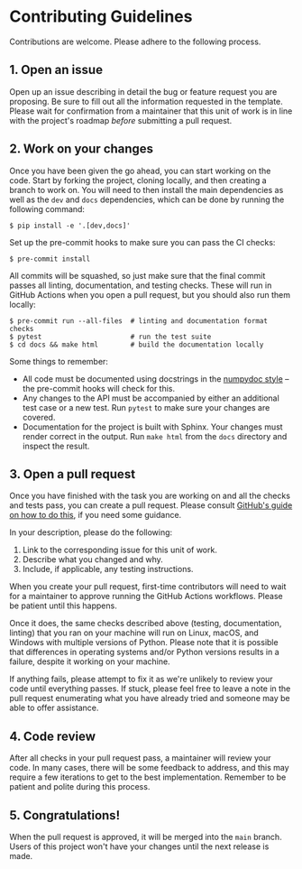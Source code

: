 # Contributing Guidelines

Contributions are welcome. Please adhere to the following process.

## 1. Open an issue
Open up an issue describing in detail the bug or feature request you are proposing. Be sure to fill out all the information requested in the template. Please wait for confirmation from a maintainer that this unit of work is in line with the project's roadmap *before* submitting a pull request.

## 2. Work on your changes
Once you have been given the go ahead, you can start working on the code. Start by forking the project, cloning locally, and then creating a branch to work on. You will need to then install the main dependencies as well as the `dev` and `docs` dependencies, which can be done by running the following command:

```shell
$ pip install -e '.[dev,docs]'
```

Set up the pre-commit hooks to make sure you can pass the CI checks:

```shell
$ pre-commit install
```

All commits will be squashed, so just make sure that the final commit passes all linting, documentation, and testing checks. These will run in GitHub Actions when you open a pull request, but you should also run them locally:

```shell
$ pre-commit run --all-files  # linting and documentation format checks
$ pytest                      # run the test suite
$ cd docs && make html        # build the documentation locally
```

Some things to remember:

- All code must be documented using docstrings in the [numpydoc style](https://numpydoc.readthedocs.io/en/latest/format.html) &ndash; the pre-commit hooks will check for this.
- Any changes to the API must be accompanied by either an additional test case or a new test. Run `pytest` to make sure your changes are covered.
- Documentation for the project is built with Sphinx. Your changes must render correct in the output. Run `make html` from the `docs` directory and inspect the result.

## 3. Open a pull request

Once you have finished with the task you are working on and all the checks and tests pass, you can create a pull request. Please consult [GitHub's guide on how to do this](https://docs.github.com/en/pull-requests/collaborating-with-pull-requests/proposing-changes-to-your-work-with-pull-requests/creating-a-pull-request-from-a-fork), if you need some guidance.

In your description, please do the following:
1. Link to the corresponding issue for this unit of work.
2. Describe what you changed and why.
3. Include, if applicable, any testing instructions.

When you create your pull request, first-time contributors will need to wait for a maintainer to approve running the GitHub Actions workflows. Please be patient until this happens.

Once it does, the same checks described above (testing, documentation, linting) that you ran on your machine will run on Linux, macOS, and Windows with multiple versions of Python. Please note that it is possible that differences in operating systems and/or Python versions results in a failure, despite it working on your machine.

If anything fails, please attempt to fix it as we're unlikely to review your code until everything passes. If stuck, please feel free to leave a note in the pull request enumerating what you have already tried and someone may be able to offer assistance.

## 4. Code review

After all checks in your pull request pass, a maintainer will review your code. In many cases, there will be some feedback to address, and this may require a few iterations to get to the best implementation. Remember to be patient and polite during this process.

## 5. Congratulations!

When the pull request is approved, it will be merged into the `main` branch. Users of this project won't have your changes until the next release is made.
